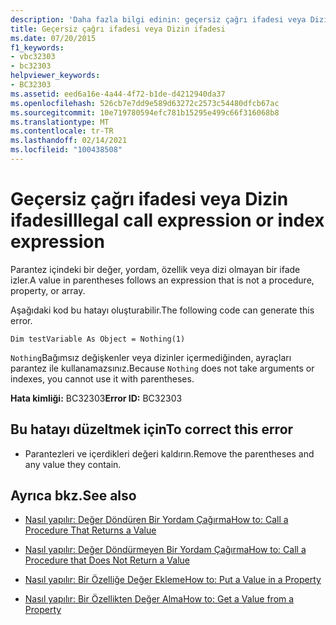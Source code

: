 ```yaml
---
description: 'Daha fazla bilgi edinin: geçersiz çağrı ifadesi veya Dizin ifadesi'
title: Geçersiz çağrı ifadesi veya Dizin ifadesi
ms.date: 07/20/2015
f1_keywords:
- vbc32303
- bc32303
helpviewer_keywords:
- BC32303
ms.assetid: eed6a16e-4a44-4f72-b1de-d4212940da37
ms.openlocfilehash: 526cb7e7dd9e589d63272c2573c54480dfcb67ac
ms.sourcegitcommit: 10e719780594efc781b15295e499c66f316068b8
ms.translationtype: MT
ms.contentlocale: tr-TR
ms.lasthandoff: 02/14/2021
ms.locfileid: "100438508"
---
```

# <a name="illegal-call-expression-or-index-expression"></a><span data-ttu-id="68469-103">Geçersiz çağrı ifadesi veya Dizin ifadesi</span><span class="sxs-lookup"><span data-stu-id="68469-103">Illegal call expression or index expression</span></span>

<span data-ttu-id="68469-104">Parantez içindeki bir değer, yordam, özellik veya dizi olmayan bir ifade izler.</span><span class="sxs-lookup"><span data-stu-id="68469-104">A value in parentheses follows an expression that is not a procedure, property, or array.</span></span>  
  
 <span data-ttu-id="68469-105">Aşağıdaki kod bu hatayı oluşturabilir.</span><span class="sxs-lookup"><span data-stu-id="68469-105">The following code can generate this error.</span></span>  
  
 `Dim testVariable As Object = Nothing(1)`  
  
 <span data-ttu-id="68469-106">`Nothing`Bağımsız değişkenler veya dizinler içermediğinden, ayraçları parantez ile kullanamazsınız.</span><span class="sxs-lookup"><span data-stu-id="68469-106">Because `Nothing` does not take arguments or indexes, you cannot use it with parentheses.</span></span>  
  
 <span data-ttu-id="68469-107">**Hata kimliği:** BC32303</span><span class="sxs-lookup"><span data-stu-id="68469-107">**Error ID:** BC32303</span></span>  
  
## <a name="to-correct-this-error"></a><span data-ttu-id="68469-108">Bu hatayı düzeltmek için</span><span class="sxs-lookup"><span data-stu-id="68469-108">To correct this error</span></span>  
  
- <span data-ttu-id="68469-109">Parantezleri ve içerdikleri değeri kaldırın.</span><span class="sxs-lookup"><span data-stu-id="68469-109">Remove the parentheses and any value they contain.</span></span>  
  
## <a name="see-also"></a><span data-ttu-id="68469-110">Ayrıca bkz.</span><span class="sxs-lookup"><span data-stu-id="68469-110">See also</span></span>

- [<span data-ttu-id="68469-111">Nasıl yapılır: Değer Döndüren Bir Yordam Çağırma</span><span class="sxs-lookup"><span data-stu-id="68469-111">How to: Call a Procedure That Returns a Value</span></span>](../programming-guide/language-features/procedures/how-to-call-a-procedure-that-returns-a-value.md)
- [<span data-ttu-id="68469-112">Nasıl yapılır: Değer Döndürmeyen Bir Yordam Çağırma</span><span class="sxs-lookup"><span data-stu-id="68469-112">How to: Call a Procedure that Does Not Return a Value</span></span>](../programming-guide/language-features/procedures/how-to-call-a-procedure-that-does-not-return-a-value.md)

- [<span data-ttu-id="68469-113">Nasıl yapılır: Bir Özelliğe Değer Ekleme</span><span class="sxs-lookup"><span data-stu-id="68469-113">How to: Put a Value in a Property</span></span>](../programming-guide/language-features/procedures/how-to-put-a-value-in-a-property.md)
- [<span data-ttu-id="68469-114">Nasıl yapılır: Bir Özellikten Değer Alma</span><span class="sxs-lookup"><span data-stu-id="68469-114">How to: Get a Value from a Property</span></span>](../programming-guide/language-features/procedures/how-to-get-a-value-from-a-property.md)
